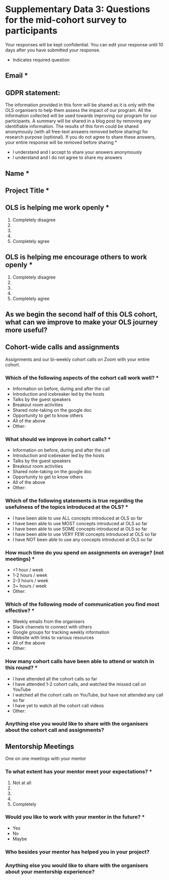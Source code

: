 # Supplementary Data 3: Questions for the mid-cohort survey to participants

Your responses will be kept confidential. You can edit your response until 10 days after you have submitted your response.

* Indicates required question

## Email *

<Free text>


## GDPR statement:

The information provided in this form will be shared as it is only with the OLS organisers to help them assess the impact of our program. All the information collected will be used towards improving our program for our participants. A summary will be shared in a blog post by removing any identifiable information. The results of this form could be shared anonymously (with all free-text answers removed before sharing) for research purpose (optional). If you do not agree to share these answers, your entire response will be removed before sharing *

<One answer to select>

* I understand and I accept to share your answers anonymously
* I understand and I do not agree to share my answers


## Name *

<Free text>

## Project Title *

<Free text>


## OLS is helping me work openly *

<One answer to select>

1. Completely disagree
2.  
3.  
4. 
5. Completely agree


## OLS is helping me encourage others to work openly *

<One answer to select>

1. Completely disagree
2.  
3.  
4. 
5. Completely agree


## As we begin the second half of this OLS cohort, what can we improve to make your OLS journey more useful?

<Free text>


## Cohort-wide calls and assignments

Assignments and our bi-weekly cohort calls on Zoom with your entire cohort.


### Which of the following aspects of the cohort call work well? *

<Several answers can be selected>



* Information on before, during and after the call
* Introduction and icebreaker led by the hosts
* Talks by the guest speakers
* Breakout room activities
* Shared note-taking on the google doc
* Opportunity to get to know others
* All of the above
* Other:


### What should we improve in cohort calls? *

<Several answers can be selected>



* Information on before, during and after the call
* Introduction and icebreaker led by the hosts
* Talks by the guest speakers
* Breakout room activities
* Shared note-taking on the google doc
* Opportunity to get to know others
* All of the above
* Other:


### Which of the following statements is true regarding the usefulness of the topics introduced at the OLS? *

<One answer to select>



* I have been able to use ALL concepts introduced at OLS so far
* I have been able to use MOST concepts introduced at OLS so far
* I have been able to use SOME concepts introduced at OLS so far
* I have been able to use VERY FEW concepts introduced at OLS so far
* I have NOT been able to use any concepts introduced at OLS so far


### How much time do you spend on assignments on average? (not meetings) *

<One answer to select>



* <1 hour / week
* 1-2 hours / week
* 2-3 hours / week
* 3+ hours / week
* Other:


### Which of the following mode of communication you find most effective? *

<Several answers can be selected>



* Weekly emails from the organisers
* Slack channels to connect with others
* Google groups for tracking weekly information
* Website with links to various resources
* All of the above
* Other:


### How many cohort calls have been able to attend or watch in this round? *

<Several answers can be selected>



* I have attended all the cohort calls so far
* I have attended 1-2 cohort calls, and watched the missed call on YouTube
* I watched all the cohort calls on YouTube, but have not attended any call so far
* I have yet to watch all the cohort call videos
* Other:


### Anything else you would like to share with the organisers about the cohort call and assignments?

<Free text>


## Mentorship Meetings

One on one meetings with your mentor


### To what extent has your mentor meet your expectations? *

<One answer to select>



1. Not at all
2.  
3.  
4.  
5. Completely


### Would you like to work with your mentor in the future? *

<One answer to select>



* Yes
* No
* Maybe


### Who besides your mentor has helped you in your project?

<Free text>


### Anything else you would like to share with the organisers about your mentorship experience?

<Free text>
